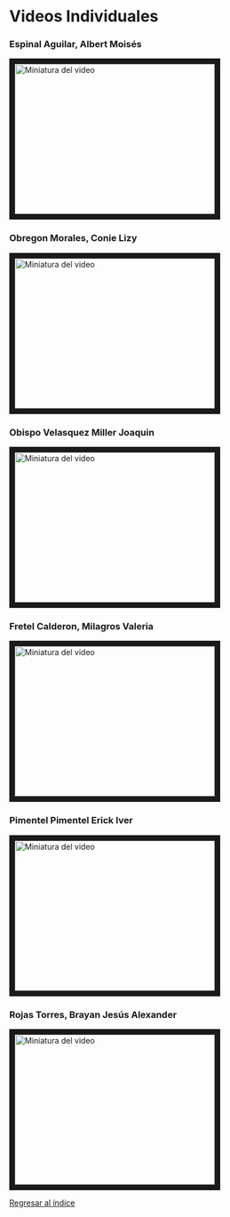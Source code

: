 # Videos Individuales

### Espinal Aguilar, Albert Moisés
<a href="https://www.youtube.com/watch?v=F0bzO2SGlFE&ab_channel=ALBERTMOISESESPINALAGUILAR" target="_blank"><img src="http://img.youtube.com/vi/F0bzO2SGlFE/0.jpg" alt="Miniatura del video" width="360" height="270" border="10" /></a>

### Obregon Morales, Conie Lizy
<a href="https://youtu.be/1XSKmBk8ltA" target="_blank"><img src="https://i9.ytimg.com/vi/1XSKmBk8ltA/mq3.jpg?sqp=CJz_ybEG-oaymwEmCMACELQB8quKqQMa8AEB-AHUBoAC4AOKAgwIABABGGEgYShhMA8%3D&rs=AOn4CLCCxSC7WLltB6cBLZH0Scl1deq02g&retry=4" alt="Miniatura del video" width="360" height="270" border="10" /></a>

### Obispo Velasquez Miller Joaquin
<a href="https://www.youtube.com/watch?v=6hnfQjUHSt4" target="_blank"><img src="https://i9.ytimg.com/vi_webp/6hnfQjUHSt4/mq2.webp?sqp=CNykyrEG-oaymwEmCMACELQB8quKqQMa8AEB-AH-CYAC0AWKAgwIABABGH8gLig0MA8=&rs=AOn4CLBTrB38ayd5uEjiG_i8ew01YfvJyg" alt="Miniatura del video" width="360" height="270" border="10" /></a>

### Fretel Calderon, Milagros Valeria
<a href="https://youtu.be/RKo3bD3rKZ4" target="_blank"><img src="https://i9.ytimg.com/vi/RKo3bD3rKZ4/mqdefault.jpg?v=6632a26c&sqp=CMTFyrEG&rs=AOn4CLBNCxxwiUIvc84zZ2Tuxu6qjuvGNw" alt="Miniatura del video" width="360" height="270" border="10" /></a>
### Pimentel Pimentel Erick Iver
<a href="https://youtu.be/4Rh7l4f44sY" target="_blank"><img src="https://i9.ytimg.com/vi/RKo3bD3rKZ4/mqdefault.jpg?v=6632a26c&sqp=CMTFyrEG&rs=AOn4CLBNCxxwiUIvc84zZ2Tuxu6qjuvGNw" alt="Miniatura del video" width="360" height="270" border="10" /></a>

### Rojas Torres, Brayan Jesús Alexander
<a href="https://drive.google.com/file/d/1VcqDnRQQsg8HRnf2JkM--sWzRZTiaS5Y/view" target="_blank"><img src="https://www.mediafire.com/view/1h7i8hay6tqc2g5/image.png/file" alt="Miniatura del video" width="360" height="270" border="10" /></a>


[Regresar al índice](Indice.md)

